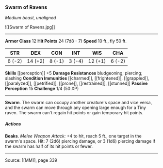 ### Swarm of Ravens
_Medium beast, unaligned_

![[Swarm of Ravens.jpg]]




---

**Armor Class** 12
**Hit Points** 24 (7d8 - 7)
**Speed** 10 ft., fly 50 ft.

| STR     | DEX     | CON     | INT     | WIS     | CHA     |
|---------|---------|---------|---------|---------|---------|
| 6 (-2) | 14 (+2) | 8 (-1) | 3 (-4) | 12 (+1) | 6 (-2) |

**Skills** [[perception]] +5
**Damage Resistances** bludgeoning; piercing; slashing
**Condition Immunities** [[charmed]], [[frightened]], [[grappled]], [[paralyzed]], [[petrified]], [[prone]], [[restrained]], [[stunned]]
**Passive Perception** 15
**Challenge** 1/4 (50 XP)

---

**Swarm**. The swarm can occupy another creature's space and vice versa, and the swarm can move through any opening large enough for a Tiny raven. The swarm can't regain hit points or gain temporary hit points.

##### Actions
**Beaks**. _Melee Weapon Attack:_ +4 to hit, reach 5 ft., one target in the swarm's space. Hit: 7 (2d6) piercing damage, or 3 (1d6) piercing damage if the swarm has half of its hit points or fewer.


---

Source: [[MM]], page 339